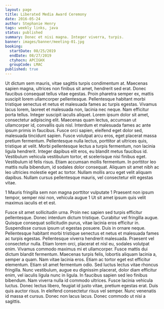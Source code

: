 ```yaml
---
layout: page
title: Liberated Media Award Ceremony
date: 2016-05-24
author: Stephanie Henry
tags: weekly links, java
status: published
summary: Donec et nisi magna. Integer viverra, turpis.
banner: images/banner/meeting-01.jpg
booking:
  startDate: 08/25/2019
  endDate: 08/27/2019
  ctyhocn: APCIGHX
  groupCode: LMAC
published: true
---
```

Ut dictum sem mauris, vitae sagittis turpis condimentum at. Maecenas sapien magna, ultrices non finibus sit amet, hendrerit sed erat. Donec faucibus consequat tellus vitae egestas. Proin pharetra semper ex, mattis suscipit lorem ullamcorper pellentesque. Pellentesque habitant morbi tristique senectus et netus et malesuada fames ac turpis egestas. Vivamus lacus lorem, laoreet et malesuada non, lacinia nec neque. Nam efficitur porta tellus. Integer suscipit iaculis aliquet. Lorem ipsum dolor sit amet, consectetur adipiscing elit. Maecenas quam lectus, accumsan ut ullamcorper id, convallis quis nisl.
Interdum et malesuada fames ac ante ipsum primis in faucibus. Fusce orci sapien, eleifend eget dolor sed, malesuada tincidunt sapien. Fusce volutpat arcu eros, eget placerat massa pretium fermentum. Pellentesque nulla lectus, porttitor at ultrices quis, tristique at velit. Morbi pellentesque lectus a turpis fermentum, non lacinia ligula hendrerit. Integer dapibus elit eros, eu blandit metus faucibus id. Vestibulum vehicula vestibulum tortor, et scelerisque nisi finibus eget. Vestibulum id felis risus. Etiam accumsan mollis fermentum. In porttitor leo mattis nulla bibendum, id sodales dolor consequat. Aliquam sit amet nibh ac leo ultricies molestie eget ac tortor. Nullam mollis arcu eget velit aliquam dapibus. Nullam cursus pellentesque mauris, vel consectetur elit egestas vitae.

1 Mauris fringilla sem non magna porttitor vulputate
1 Praesent non ipsum tempor, semper nisi non, vehicula augue
1 Ut sit amet ipsum quis velit maximus iaculis et et est.

Fusce sit amet sollicitudin urna. Proin nec sapien sed turpis efficitur pellentesque. Donec interdum dictum tristique. Curabitur vel fringilla augue. Quisque consequat sollicitudin purus, vitae lacinia eros efficitur in. Suspendisse cursus ipsum ut egestas posuere. Duis in ornare neque. Pellentesque habitant morbi tristique senectus et netus et malesuada fames ac turpis egestas. Pellentesque viverra hendrerit malesuada. Praesent vel consectetur nulla. Etiam lorem orci, placerat et nisl eu, sodales volutpat enim. Vivamus commodo maximus mi et ullamcorper. Fusce mattis dui dictum blandit fermentum. Maecenas turpis felis, lobortis aliquam lacinia a, semper a quam. Nam vitae lacinia eros.
Etiam ac tortor eget est efficitur elementum. Etiam sit amet fermentum odio. Sed luctus lectus vitae rhoncus fringilla. Nunc vestibulum, augue eu dignissim placerat, dolor diam efficitur enim, vel iaculis ligula nunc in ligula. In faucibus sapien sed leo finibus bibendum. Nam viverra nulla id commodo ultrices. Fusce lacinia vehicula luctus. Donec lectus libero, feugiat id justo vitae, pretium egestas erat. Duis quis auctor risus. In eleifend consectetur risus vel semper. Nunc venenatis id massa et cursus. Donec non lacus lacus. Donec commodo ut nisi a sagittis.
